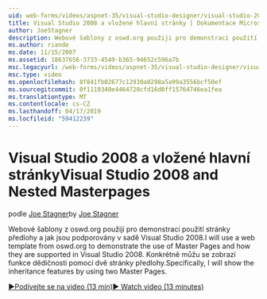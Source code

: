 ```yaml
---
uid: web-forms/videos/aspnet-35/visual-studio-designer/visual-studio-2008-and-nested-masterpages
title: Visual Studio 2008 a vložené hlavní stránky | Dokumentace Microsoftu
author: JoeStagner
description: Webové šablony z oswd.org použiji pro demonstraci použití stránky předlohy a jak jsou podporovány v sadě Visual Studio 2008. Konkrétně ukážu, th...
ms.author: riande
ms.date: 11/15/2007
ms.assetid: 18637656-3733-4549-b365-94652c596a7b
msc.legacyurl: /web-forms/videos/aspnet-35/visual-studio-designer/visual-studio-2008-and-nested-masterpages
msc.type: video
ms.openlocfilehash: 8f841fb02677c12930a0298a5a99a3556bcf50ef
ms.sourcegitcommit: 0f1119340e4464720cfd16d0ff15764746ea1fea
ms.translationtype: MT
ms.contentlocale: cs-CZ
ms.lasthandoff: 04/17/2019
ms.locfileid: "59412239"
---
```

# <a name="visual-studio-2008-and-nested-masterpages"></a><span data-ttu-id="2c81c-104">Visual Studio 2008 a vložené hlavní stránky</span><span class="sxs-lookup"><span data-stu-id="2c81c-104">Visual Studio 2008 and Nested Masterpages</span></span>

<span data-ttu-id="2c81c-105">podle [Joe Stagner](https://github.com/JoeStagner)</span><span class="sxs-lookup"><span data-stu-id="2c81c-105">by [Joe Stagner](https://github.com/JoeStagner)</span></span>

<span data-ttu-id="2c81c-106">Webové šablony z oswd.org použiji pro demonstraci použití stránky předlohy a jak jsou podporovány v sadě Visual Studio 2008.</span><span class="sxs-lookup"><span data-stu-id="2c81c-106">I will use a web template from oswd.org to demonstrate the use of Master Pages and how they are supported in Visual Studio 2008.</span></span> <span data-ttu-id="2c81c-107">Konkrétně můžu se zobrazí funkce dědičnosti pomocí dvě stránky předlohy.</span><span class="sxs-lookup"><span data-stu-id="2c81c-107">Specifically, I will show the inheritance features by using two Master Pages.</span></span>

[<span data-ttu-id="2c81c-108">&#9654;Podívejte se na video (13 min)</span><span class="sxs-lookup"><span data-stu-id="2c81c-108">&#9654; Watch video (13 minutes)</span></span>](https://channel9.msdn.com/Blogs/ASP-NET-Site-Videos/visual-studio-2008-and-nested-masterpages)
